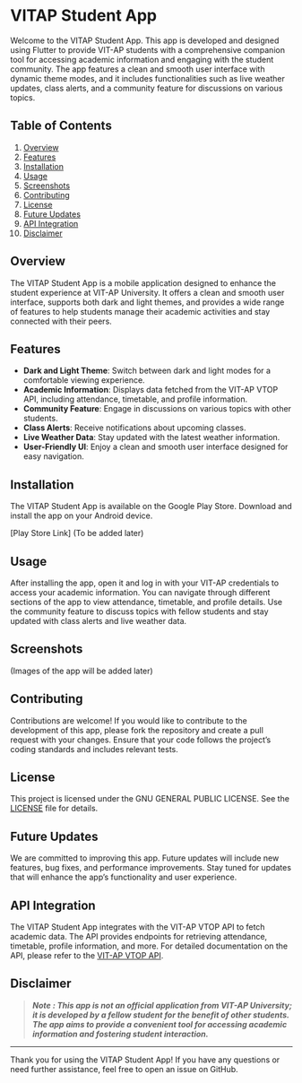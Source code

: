 # VITAP Student App

Welcome to the VITAP Student App. This app is developed and designed using Flutter to provide VIT-AP students with a comprehensive companion tool for accessing academic information and engaging with the student community. The app features a clean and smooth user interface with dynamic theme modes, and it includes functionalities such as live weather updates, class alerts, and a community feature for discussions on various topics.


## Table of Contents
1. [Overview](#overview)
2. [Features](#features)
3. [Installation](#installation)
4. [Usage](#usage)
5. [Screenshots](#screenshots)
6. [Contributing](#contributing)
7. [License](#license)
8. [Future Updates](#future-updates)
9. [API Integration](#api-integration)
10. [Disclaimer](#disclaimer)

## Overview
The VITAP Student App is a mobile application designed to enhance the student experience at VIT-AP University. It offers a clean and smooth user interface, supports both dark and light themes, and provides a wide range of features to help students manage their academic activities and stay connected with their peers.

## Features
- **Dark and Light Theme**: Switch between dark and light modes for a comfortable viewing experience.
- **Academic Information**: Displays data fetched from the VIT-AP VTOP API, including attendance, timetable, and profile information.
- **Community Feature**: Engage in discussions on various topics with other students.
- **Class Alerts**: Receive notifications about upcoming classes.
- **Live Weather Data**: Stay updated with the latest weather information.
- **User-Friendly UI**: Enjoy a clean and smooth user interface designed for easy navigation.

## Installation
The VITAP Student App is available on the Google Play Store. Download and install the app on your Android device.

[Play Store Link] (To be added later)

## Usage
After installing the app, open it and log in with your VIT-AP credentials to access your academic information. You can navigate through different sections of the app to view attendance, timetable, and profile details. Use the community feature to discuss topics with fellow students and stay updated with class alerts and live weather data.

## Screenshots
(Images of the app will be added later)

## Contributing
Contributions are welcome! If you would like to contribute to the development of this app, please fork the repository and create a pull request with your changes. Ensure that your code follows the project’s coding standards and includes relevant tests.

## License
This project is licensed under the GNU GENERAL PUBLIC LICENSE. See the [LICENSE](LICENSE) file for details.

## Future Updates
We are committed to improving this app. Future updates will include new features, bug fixes, and performance improvements. Stay tuned for updates that will enhance the app’s functionality and user experience.

## API Integration
The VITAP Student App integrates with the VIT-AP VTOP API to fetch academic data. The API provides endpoints for retrieving attendance, timetable, profile information, and more. For detailed documentation on the API, please refer to the [VIT-AP VTOP API](https://github.com/Udhay-Adithya/VIT-AP-VTOP-API).

## Disclaimer
> ***Note : This app is not an official application from VIT-AP University; it is developed by a fellow student for the benefit of other students. The app aims to provide a convenient tool for accessing academic information and fostering student interaction.***

---

Thank you for using the VITAP Student App! If you have any questions or need further assistance, feel free to open an issue on GitHub.
